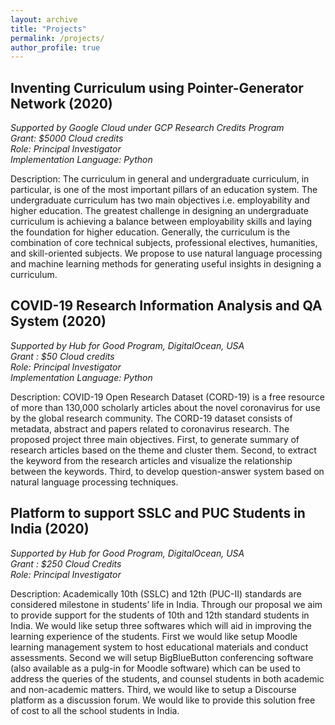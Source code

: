 ```yaml
---
layout: archive
title: "Projects"
permalink: /projects/
author_profile: true
---
```

## Inventing Curriculum using Pointer-Generator Network (2020) 
*Supported by Google Cloud under GCP Research Credits Program \
Grant: $5000 Cloud credits \
Role: Principal Investigator\
Implementation Language: Python*

Description: The curriculum in general and undergraduate curriculum, in particular, is one of the most important pillars of an education system. The undergraduate curriculum has two main objectives i.e. employability and higher education. The greatest challenge in designing an undergraduate curriculum is achieving a balance between employability skills and laying the foundation for higher education. Generally, the curriculum is the combination of core technical subjects, professional electives, humanities, and skill-oriented subjects. We propose to use natural language processing and machine learning methods for generating useful insights in designing a curriculum.

## COVID-19 Research Information Analysis and QA System (2020) 
*Supported by Hub for Good Program, DigitalOcean, USA \
Grant : $50 Cloud credits\
Role: Principal Investigator\
Implementation Language: Python*

Description: COVID-19 Open Research Dataset (CORD-19) is a free resource of more than 130,000 scholarly articles about the novel coronavirus for use by the global research community. The CORD-19 dataset consists of metadata, abstract and papers related to coronavirus research. The proposed project three main objectives. First, to generate summary of research articles based on the theme and cluster them. Second, to extract the keyword from the research articles and visualize the relationship between the keywords. Third, to develop question-answer system based on natural language processing techniques.

## Platform to support SSLC and PUC Students in India (2020) 
*Supported by Hub for Good Program, DigitalOcean, USA \
Grant : $250 Cloud Credits \
Role: Principal Investigator* 

Description: Academically 10th (SSLC) and 12th (PUC-II) standards are considered milestone in students’ life in India. Through our proposal we aim to provide support for the students of 10th and 12th standard students in India. We would like setup three softwares which will aid in improving the learning experience of the students. First we would like setup Moodle learning management system to host educational materials and conduct assessments. Second we will setup BigBlueButton conferencing software (also available as a pulg-in for Moodle software) which can be used to address the queries of the students, and counsel students in both academic and non-academic matters. Third, we would like to setup a Discourse platform as a discussion forum.  We would like to provide this solution free of cost to all the school students in India. 



